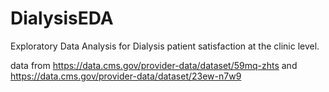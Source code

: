 # DialysisEDA
Exploratory Data Analysis for Dialysis patient satisfaction at the clinic level.

data from https://data.cms.gov/provider-data/dataset/59mq-zhts and https://data.cms.gov/provider-data/dataset/23ew-n7w9